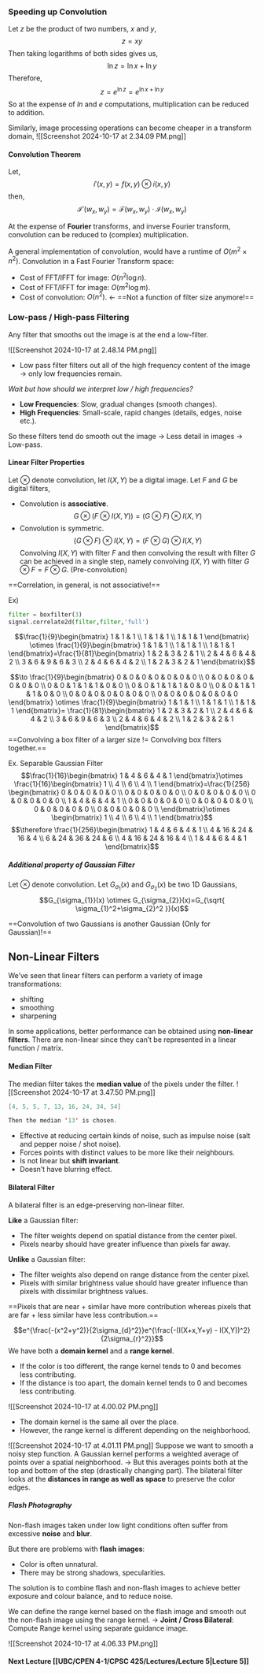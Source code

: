 ### Speeding up Convolution
Let $z$ be the product of two numbers, $x$ and $y$,
$$z=xy$$
Then taking logarithms of both sides gives us,
$$\ln z=\ln x+\ln y$$
Therefore,
$$z=e^{\ln z}=e^{\ln x+\ln y}$$
So at the expense of $ln$ and $e$ computations, multiplication can be reduced to addition.

Similarly, image processing operations can become cheaper in a transform domain,
![[Screenshot 2024-10-17 at 2.34.09 PM.png]]

#### Convolution Theorem
Let,
$$i'(x,y)=f(x,y)\otimes i(x,y)$$
then,
$$\mathcal{I}'(w_{x},w_{y})=\mathcal{F}(w_{x},w_{y})\cdot \mathcal{I}(w_{x},w_{{y}})$$

At the expense of **Fourier** transforms, and inverse Fourier transform, convolution can be reduced to (complex) multiplication.

A general implementation of convolution, would have a runtime of $O(m^2 \times n^2)$.
Convolution in a Fast Fourier Transform space:
- Cost of FFT/IFFT for image: $O(n^2\log n)$.
- Cost of FFT/IFFT for image: $O(m^2\log m)$.
- Cost of convolution: $O(n^2)$. ← ==Not a function of filter size anymore!==

### Low-pass / High-pass Filtering
Any filter that smooths out the image is at the end a low-filter.

![[Screenshot 2024-10-17 at 2.48.14 PM.png]]
- Low pass filter filters out all of the high frequency content of the image → only low frequencies remain.

*Wait but how should we interpret low / high frequencies?*
- **Low Frequencies**: Slow, gradual changes (smooth changes). 
- **High Frequencies**: Small-scale, rapid changes (details, edges, noise etc.).

So these filters tend do smooth out the image → Less detail in images → Low-pass.

#### Linear Filter Properties
Let $\otimes$ denote convolution, let $I(X,Y)$ be a digital image. Let $F$ and $G$ be digital filters,
- Convolution is **associative**. $$G\otimes(F \otimes I(X,Y)) = (G \otimes F)\otimes I(X,Y)$$
- Convolution is symmetric.$$(G\otimes F)\otimes I(X,Y)= (F\otimes G)\otimes I(X,Y)$$
Convolving $I(X,Y)$ with filter $F$ and then convolving the result with filter $G$ can be achieved in a single step, namely convolving $I(X,Y)$ with filter $G\otimes F=F \otimes G$. (Pre-convolution)

==Correlation, in general, is not associative!==

Ex)
```python
filter = boxfilter(3)
signal.correlate2d(filter,filter,'full')
```

$$\frac{1}{9}\begin{bmatrix}
1 & 1 & 1 \\
1 & 1 & 1 \\
1 & 1 & 1
\end{bmatrix} \otimes \frac{1}{9}\begin{bmatrix}
1 & 1 & 1 \\
1 & 1 & 1 \\
1 & 1 & 1
\end{bmatrix}=\frac{1}{81}\begin{bmatrix}
1 & 2 & 3 & 2 & 1 \\
2 & 4 & 6 & 4 & 2 \\
3 & 6 & 9 & 6 & 3 \\
2 & 4 & 6 & 4 & 2 \\
1 & 2 & 3 & 2 & 1
\end{bmatrix}$$

$$\to \frac{1}{9}\begin{bmatrix}
0 & 0 & 0 & 0 & 0 & 0 & 0 \\
0 & 0 & 0 & 0 & 0 & 0 & 0 \\
0 & 0 & 1 & 1 & 1 & 0 & 0 \\
0 & 0 & 1 & 1 & 1 & 0 & 0 \\
0 & 0 & 1 & 1 & 1 & 0 & 0 \\
0  & 0 & 0 & 0 & 0 & 0 & 0 \\
0 & 0 & 0 & 0 & 0 & 0 & 0
\end{bmatrix} \otimes \frac{1}{9}\begin{bmatrix}
1 & 1 & 1 \\
1 & 1 & 1 \\
1 & 1 & 1
\end{bmatrix}= \frac{1}{81}\begin{bmatrix}
1 & 2 & 3 & 2 & 1 \\
2 & 4 & 6 & 4 & 2 \\
3 & 6 & 9 & 6 & 3 \\
2 & 4 & 6 & 4 & 2 \\
1 & 2 & 3 & 2 & 1
\end{bmatrix}$$
==Convolving a box filter of a larger size != Convolving box filters together.==

Ex. Separable Gaussian Filter
$$\frac{1}{16}\begin{bmatrix}
1 & 4 & 6 & 4 & 1
\end{bmatrix}\otimes \frac{1}{16}\begin{bmatrix}
1 \\
4 \\
6 \\
4 \\
1
\end{bmatrix}=\frac{1}{256}  \begin{bmatrix}
0 & 0 & 0 & 0 & 0 \\
0 & 0 & 0 & 0 & 0 \\
0 & 0 & 0 & 0 & 0 \\
0 & 0 & 0 & 0 & 0 \\
1 & 4 & 6 & 4 & 1 \\
0 & 0 & 0 & 0 & 0 \\
0 & 0 & 0 & 0 & 0 \\
0 & 0 & 0 & 0 & 0 \\
0 & 0 & 0 & 0 & 0 \\
\end{bmatrix}\otimes \begin{bmatrix}
1 \\
4 \\
6 \\
4 \\
1
\end{bmatrix}$$
$$\therefore \frac{1}{256}\begin{bmatrix}
1 & 4 & 6 & 4 & 1 \\
4 & 16 & 24 & 16 & 4 \\
6 & 24 & 36 & 24 & 6 \\
4 & 16 & 24 & 16 & 4 \\
1 & 4 & 6 & 4 & 1
\end{bmatrix}$$

##### Additional property of Gaussian Filter
Let $\otimes$ denote convolution. Let $G_{\sigma_1}(x)$ and $G_{\sigma_{2}}(x)$ be two 1D Gaussians,
$$G_{\sigma_{1}}(x) \otimes G_{\sigma_{2}}(x)=G_{\sqrt{ \sigma_{1}^2+\sigma_{2}^2 }}(x)$$

==Convolution of two Gaussians is another Gaussian (Only for Gaussian)!==

## Non-Linear Filters
We’ve seen that linear filters can perform a variety of image transformations:
- shifting
- smoothing
- sharpening

In some applications, better performance can be obtained using **non-linear filters**.
There are non-linear since they can’t be represented in a linear function / matrix.

#### Median Filter
The median filter takes the **median value** of the pixels under the filter.
![[Screenshot 2024-10-17 at 3.47.50 PM.png]]
```java
[4, 5, 5, 7, 13, 16, 24, 34, 54]

Then the median '13' is chosen.
```

- Effective at reducing certain kinds of noise, such as impulse noise (salt and pepper noise / shot noise).
- Forces points with distinct values to be more like their neighbours.
- Is not linear but **shift invariant**.
- Doesn’t have blurring effect.

#### Bilateral Filter
A bilateral filter is an edge-preserving non-linear filter.

**Like** a Gaussian filter:
- The filter weights depend on spatial distance from the center pixel.
- Pixels nearby should have greater influence than pixels far away.

**Unlike** a Gaussian filter:
- The filter weights also depend on range distance from the center pixel.
- Pixels with similar brightness value should have greater influence than pixels with dissimilar brightness values.

==Pixels that are near + similar have more contribution whereas pixels that are far + less similar have less contribution.==

$$e^{\frac{-(x^2+y^2)}{2\sigma_{d}^2}}e^{\frac{-(I(X+x,Y+y) - I(X,Y))^2}{2\sigma_{r}^2}}$$
We have both a **domain kernel** and a **range kernel**.
- If the color is too different, the range kernel tends to 0 and becomes less contributing.
- If the distance is too apart, the domain kernel tends to 0 and becomes less contributing.

![[Screenshot 2024-10-17 at 4.00.02 PM.png]]
- The domain kernel is the same all over the place.
- However, the range kernel is different depending on the neighborhood.

![[Screenshot 2024-10-17 at 4.01.11 PM.png]]
Suppose we want to smooth a noisy step function. 
A Gaussian kernel performs a weighted average of points over a spatial neighborhood.
→ But this averages points both at the top and bottom of the step (drastically changing part).
The bilateral filter looks at the **distances in range as well as space** to preserve the color edges.
##### Flash Photography
Non-flash images taken under low light conditions often suffer from excessive **noise** and **blur**.

But there are problems with **flash images**:
- Color is often unnatural.
- There may be strong shadows, specularities.

The solution is to combine flash and non-flash images to achieve better exposure and colour balance, and to reduce noise.

We can define the range kernel based on the flash image and smooth out the non-flash image using the range kernel. → **Joint / Cross Bilateral**: Compute Range kernel using separate guidance image.

![[Screenshot 2024-10-17 at 4.06.33 PM.png]]

#### Next Lecture [[UBC/CPEN 4-1/CPSC 425/Lectures/Lecture 5|Lecture 5]]
